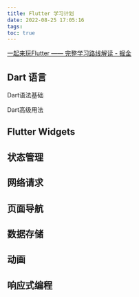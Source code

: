```yaml
---
title: Flutter 学习计划
date: 2022-08-25 17:05:16
tags:
toc: true
---
```




[一起来玩Flutter —— 完整学习路线解读 - 掘金](https://www.google.com.hk/url?sa=t&rct=j&q=&esrc=s&source=web&cd=&ved=2ahUKEwjTi-qD0uH5AhWemFYBHcpkBCsQFnoECAwQAQ&url=https%3A%2F%2Fjuejin.cn%2Fpost%2F7022246208097746958&usg=AOvVaw2TsnAL-f42O2cwA7wFj61L)

## Dart 语言

Dart语法基础

Dart高级用法

## Flutter Widgets

## 状态管理

## 网络请求

## 页面导航

## 数据存储

## 动画

## 响应式编程
